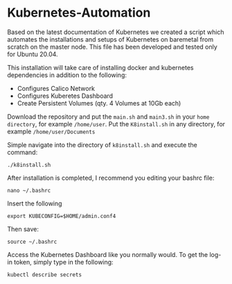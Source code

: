 # Kubernetes-Automation
Based on the latest documentation of Kubernetes we created a script which automates the installations and setups of Kubernetes on baremetal from scratch on the master node. This file has been developed and tested only for Ubuntu 20.04.

This installation will take care of installing docker and kubernetes dependencies in addition to the following:

- Configures Calico Network
- Configures Kuberetes Dashboard 
- Create Persistent Volumes (qty. 4 Volumes at 10Gb each)

Download the repository and put the `main.sh` and `main3.sh` in your `home directory`, for example `/home/user`.
Put the `K8install.sh` in any directory, for example `/home/user/Documents`

Simple navigate into the directory of `k8install.sh` and execute the command: 
```
./k8install.sh
```

After installation is completed, I recommend you editing your bashrc file: 
```
nano ~/.bashrc
```
Insert the following 
```
export KUBECONFIG=$HOME/admin.conf4
```
Then save: 
```
source ~/.bashrc
```
Access the Kubernetes Dashboard like you normally would. To get the log-in token, simply type in the following: 
```
kubectl describe secrets
```
